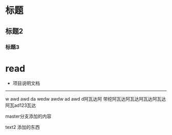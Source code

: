 # 标题
## 标题2
### 标题3
# read
- 项目说明文档
---
w awd awd
 da wedw awdw ad awd d阿瓦达阿 带挖阿瓦达阿瓦达阿瓦达阿瓦达阿瓦ad123瓦达

 master分支添加的内容

 text2 添加的东西

